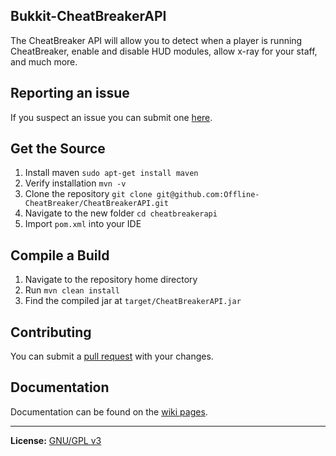 ## Bukkit-CheatBreakerAPI

The CheatBreaker API will allow you to detect when a player is running CheatBreaker, enable and disable HUD modules, allow x-ray for your staff, and much more.

## Reporting an issue

If you suspect an issue you can submit one [here](https://github.com/Offline-CheatBreaker/CheatBreakerAPI/issues).

## Get the Source

1. Install maven `sudo apt-get install maven`
2. Verify installation `mvn -v`
3. Clone the repository `git clone git@github.com:Offline-CheatBreaker/CheatBreakerAPI.git`
4. Navigate to the new folder `cd cheatbreakerapi`
5. Import `pom.xml` into your IDE

## Compile a Build

1. Navigate to the repository home directory
2. Run `mvn clean install`
3. Find the compiled jar at `target/CheatBreakerAPI.jar`

## Contributing

You can submit a [pull request](https://github.com/Offline-CheatBreaker/CheatBreakerAPI/pulls) with your changes.

## Documentation

Documentation can be found on the [wiki pages](https://github.com/Offline-CheatBreaker/CheatBreakerAPI/wiki).

---

**License:** [GNU/GPL v3](https://github.com/Offline-CheatBreaker/CheatBreakerAPI/blob/master/LICENSE)
